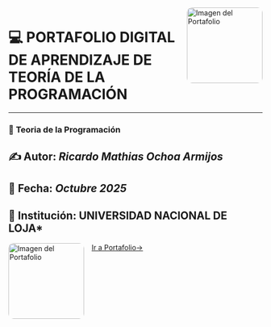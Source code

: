 <img src="https://github.com/user-attachments/assets/8d8c510b-7815-4c22-a399-af30af7628a2" alt="Imagen del Portafolio" width="150" style="float: right; margin-left: 15px; border-radius: 10px;">

# 💻 **PORTAFOLIO DIGITAL DE APRENDIZAJE DE TEORÍA DE LA PROGRAMACIÓN**  

---

### 📘 **Teoria de la Programación**  


## ✍️ **Autor:** *Ricardo Mathias Ochoa Armijos*  
## 📅 **Fecha:** *Octubre 2025*  
## 📍 **Institución:** UNIVERSIDAD NACIONAL DE LOJA*


<img src="img/482029903_1186622316352564_5499646885099166129_n.jpg" alt="Imagen del Portafolio" width="150" style="float: left; margin-right: 15px; border-radius: 10px;">

[Ir a Portafolio→](index.md)

